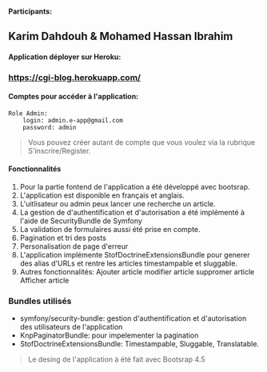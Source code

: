 #### Participants:
 ## Karim Dahdouh & Mohamed Hassan Ibrahim
 

#### Application déployer sur Heroku: 
 ### https://cgi-blog.herokuapp.com/

#### Comptes pour accéder à l'application:
	Role Admin:
		login: admin.e-app@gmail.com
		password: admin
		
> Vous pouvez créer autant de compte que vous voulez via la rubrique S'inscrire/Register.

#### Fonctionnalités
 1. Pour la partie fontend de l'application a été développé avec bootsrap.
 2. L'application est disponible en français et anglais.
 3. L'uitlisateur ou admin peux lancer une recherche un article.
 4. La gestion de d'authentification et d'autorisation a été implémenté à l'aide de SecurityBundle de Symfony
 5. La validation de formulaires aussi été prise en compte.
 6. Pagination  et tri des posts
 7. Personalisation de page d'erreur
 8. L'application implémente StofDoctrineExtensionsBundle pour generer des alias d'URLs et rentre les articles timestampable et sluggable.
 9. Autres fonctionnalités:
	Ajouter article
	modifier article
	suppromer article
	Afficher article 
	
### Bundles utilisés
 - symfony/security-bundle: gestion d'authentification et d'autorisation des utilisateurs de l'application
 - KnpPaginatorBundle: pour impelementer la pagination
 - StofDoctrineExtensionsBundle: Timestampable, Sluggable, Translatable.
	
> Le desing de l'application à été fait avec Bootsrap 4.5

	
	

